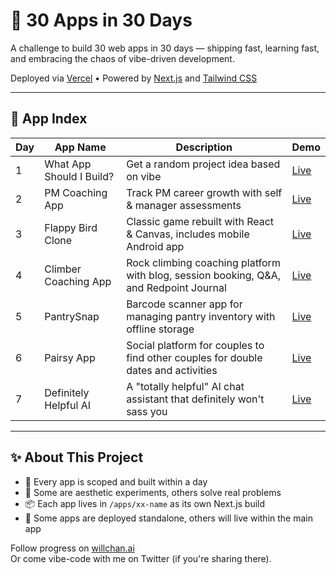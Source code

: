 # 📱 30 Apps in 30 Days

A challenge to build 30 web apps in 30 days — shipping fast, learning fast, and embracing the chaos of vibe-driven development.

Deployed via [Vercel](https://vercel.com) • Powered by [Next.js](https://nextjs.org) and [Tailwind CSS](https://tailwindcss.com)

---

## 🔗 App Index

| Day | App Name                     | Description                              | Demo |
|-----|------------------------------|------------------------------------------|------|
| 1   | What App Should I Build?     | Get a random project idea based on vibe  | [Live](https://30-in-30-app-1.vercel.app/) |
| 2   | PM Coaching App              | Track PM career growth with self & manager assessments | [Live](https://30-in-30-app-2.vercel.app/) |
| 3   | Flappy Bird Clone            | Classic game rebuilt with React & Canvas, includes mobile Android app | [Live](https://30-in-30-app-3.vercel.app/) |
| 4   | Climber Coaching App         | Rock climbing coaching platform with blog, session booking, Q&A, and Redpoint Journal | [Live](https://30-in-30-app-4.vercel.app/) |
| 5   | PantrySnap                   | Barcode scanner app for managing pantry inventory with offline storage | [Live](https://30-in-30-app-5.vercel.app/) |
| 6   | Pairsy App                       | Social platform for couples to find other couples for double dates and activities | [Live](https://30-in-30-app-6.vercel.app/) |
| 7   | Definitely Helpful AI        | A "totally helpful" AI chat assistant that definitely won't sass you | [Live](https://30-in-30-app-7.vercel.app/) |

---

## ✨ About This Project

- 🧠 Every app is scoped and built within a day  
- 💅 Some are aesthetic experiments, others solve real problems  
- 📦 Each app lives in `/apps/xx-name` as its own Next.js build  
- 🔄 Some apps are deployed standalone, others will live within the main app

Follow progress on [willchan.ai](https://willchan.ai)  
Or come vibe-code with me on Twitter (if you're sharing there).
